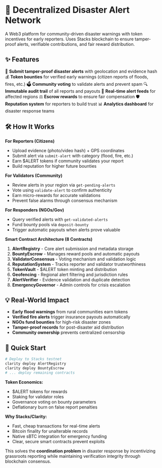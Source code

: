 # 🌊 Decentralized Disaster Alert Network

A Web3 platform for community-driven disaster warnings with token incentives for early reporters. Uses Stacks blockchain to ensure tamper-proof alerts, verifiable contributions, and fair reward distribution.

## ✨ Features

🚨 **Submit tamper-proof disaster alerts** with geolocation and evidence hash
💰 **Token bounties** for verified early warnings (citizen reports of floods, fires, etc.)
🗳️ **Community voting** to validate alerts and prevent spam
🔍 **Immutable audit trail** of all reports and payouts
📱 **Real-time alert feeds** for affected regions
⚖️ **Escrow rewards** to ensure fair compensation
🛡️ **Reputation system** for reporters to build trust
📊 **Analytics dashboard** for disaster response teams

## 🛠 How It Works

**For Reporters (Citizens)**
- Upload evidence (photo/video hash) + GPS coordinates
- Submit alert via `submit-alert` with category (flood, fire, etc.)
- Earn $ALERT tokens if community validates your report
- Build reputation for higher future bounties

**For Validators (Community)**
- Review alerts in your region via `get-pending-alerts`
- Vote using `validate-alert` to confirm authenticity
- Earn micro-rewards for accurate validations
- Prevent false alarms through consensus mechanism

**For Responders (NGOs/Gov)**
- Query verified alerts with `get-validated-alerts`
- Fund bounty pools via `deposit-bounty`
- Trigger automatic payouts when alerts prove valuable

**Smart Contract Architecture (8 Contracts)**

1. **AlertRegistry** - Core alert submission and metadata storage
2. **BountyEscrow** - Manages reward pools and automatic payouts
3. **ValidatorConsensus** - Voting mechanism and validation logic
4. **ReputationSystem** - Tracks reporter and validator trustworthiness
5. **TokenVault** - $ALERT token minting and distribution
6. **Geofencing** - Regional alert filtering and jurisdiction rules
7. **AlertVerifier** - Evidence validation and duplicate detection
8. **EmergencyGovernor** - Admin controls for crisis escalation

## 💡 Real-World Impact

- **Early flood warnings** from rural communities earn tokens
- **Verified fire alerts** trigger insurance payouts automatically  
- **NGOs fund bounties** for high-risk disaster zones
- **Tamper-proof records** for post-disaster aid distribution
- **Community ownership** prevents centralized censorship

## 🚀 Quick Start

```bash
# Deploy to Stacks testnet
clarity deploy AlertRegistry
clarity deploy BountyEscrow
# ... deploy remaining contracts
```

**Token Economics:**
- $ALERT tokens for rewards
- Staking for validator roles
- Governance voting on bounty parameters
- Deflationary burn on false report penalties

**Why Stacks/Clarity:**
- Fast, cheap transactions for real-time alerts
- Bitcoin finality for unalterable records
- Native sBTC integration for emergency funding
- Clear, secure smart contracts prevent exploits

This solves the **coordination problem** in disaster response by incentivizing grassroots reporting while maintaining verification integrity through blockchain consensus.
